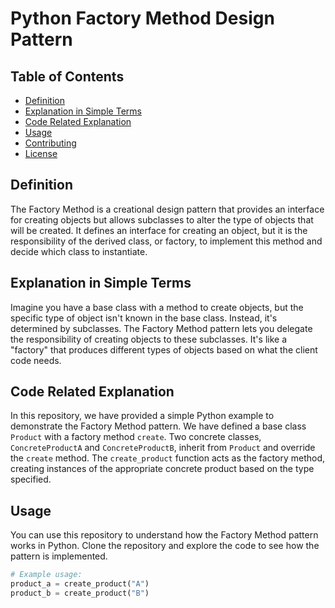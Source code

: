 # Python Factory Method Design Pattern

## Table of Contents

- [Definition](#definition)
- [Explanation in Simple Terms](#explanation-in-simple-terms)
- [Code Related Explanation](#code-related-explanation)
- [Usage](#usage)
- [Contributing](#contributing)
- [License](#license)

## Definition

The Factory Method is a creational design pattern that provides an interface for creating objects but allows subclasses to alter the type of objects that will be created. It defines an interface for creating an object, but it is the responsibility of the derived class, or factory, to implement this method and decide which class to instantiate.

## Explanation in Simple Terms

Imagine you have a base class with a method to create objects, but the specific type of object isn't known in the base class. Instead, it's determined by subclasses. The Factory Method pattern lets you delegate the responsibility of creating objects to these subclasses. It's like a "factory" that produces different types of objects based on what the client code needs.

## Code Related Explanation

In this repository, we have provided a simple Python example to demonstrate the Factory Method pattern. We have defined a base class `Product` with a factory method `create`. Two concrete classes, `ConcreteProductA` and `ConcreteProductB`, inherit from `Product` and override the `create` method. The `create_product` function acts as the factory method, creating instances of the appropriate concrete product based on the type specified.

## Usage

You can use this repository to understand how the Factory Method pattern works in Python. Clone the repository and explore the code to see how the pattern is implemented.

```python
# Example usage:
product_a = create_product("A")
product_b = create_product("B")
